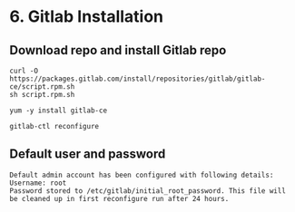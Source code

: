 # 6. Gitlab Installation
## Download repo and install Gitlab repo
```
curl -O https://packages.gitlab.com/install/repositories/gitlab/gitlab-ce/script.rpm.sh 
sh script.rpm.sh 

yum -y install gitlab-ce

gitlab-ctl reconfigure 
```

## Default user and password
```
Default admin account has been configured with following details:
Username: root
Password stored to /etc/gitlab/initial_root_password. This file will be cleaned up in first reconfigure run after 24 hours.
```

